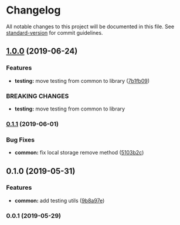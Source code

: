 # Changelog

All notable changes to this project will be documented in this file. See [standard-version](https://github.com/conventional-changelog/standard-version) for commit guidelines.

## [1.0.0](https://github.com/valueadd-poland/valueadd/compare/v0.1.1...v1.0.0) (2019-06-24)


### Features

* **testing:** move testing from common to library ([7b1fb09](https://github.com/valueadd-poland/valueadd/commit/7b1fb09))


### BREAKING CHANGES

* **testing:** move testing from common to library



### [0.1.1](https://github.com/valueadd-poland/valueadd/compare/v0.1.0...v0.1.1) (2019-06-01)


### Bug Fixes

* **common:** fix local storage remove method ([5103b2c](https://github.com/valueadd-poland/valueadd/commit/5103b2c))



## 0.1.0 (2019-05-31)


### Features

* **common:** add testing utils ([9b8a97e](https://patryk.zielinski93.github.com/valueadd-poland/valueadd/commit/9b8a97e))



### 0.0.1 (2019-05-29)
